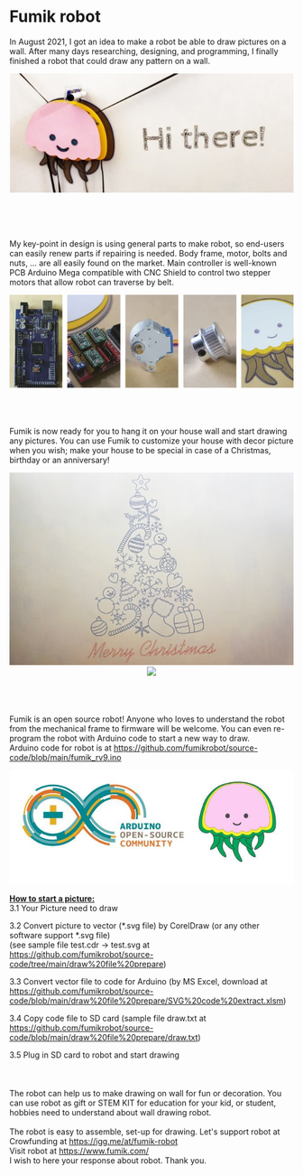 # Fumik robot

In August 2021, I got an idea to make a robot be able to draw pictures on a wall. After many days researching, designing, and programming, I finally finished a robot that could draw any pattern on a wall.
<p align="center">
  <img  src="https://github.com/fumikrobot/NonCodeFiles/blob/main/1.jpg">
</p>

<br/><br/><br/>

My key-point in design is using general parts to make robot, so end-users can easily renew parts if repairing is needed. Body frame, motor, bolts and nuts, … are all easily found on the market. Main controller is well-known PCB Arduino Mega compatible with CNC Shield to control two stepper motors that allow robot can traverse by belt.
<p align="center">
  <img  src="https://github.com/fumikrobot/NonCodeFiles/blob/main/2.jpg">
</p>

<br/><br/><br/>
Fumik is now ready for you to hang it on your house wall and start drawing any pictures. You can use Fumik to customize your house with decor picture when you wish; make your house to be special in case of a Christmas, birthday or an anniversary!

<p align="center">
  <img  src="https://github.com/fumikrobot/NonCodeFiles/blob/main/3.jpg">
  <img  src="https://github.com/fumikrobot/NonCodeFiles/blob/main/5.gif">
</p>

<br/><br/><br/>
Fumik is an open source robot! Anyone who loves to understand the robot from the mechanical frame to firmware will be welcome. You can even re-program the robot with Arduino code to start a new way to draw.
<br/>
Arduino code for robot is at https://github.com/fumikrobot/source-code/blob/main/fumik_rv9.ino
<p align="center">
  <img  src="https://github.com/fumikrobot/NonCodeFiles/blob/main/4.jpg">
</p>



<u><b> How to start a picture: </b></u>
<br/>
3.1 Your Picture need to draw

3.2 Convert picture to vector (*.svg file) by CorelDraw (or any other software support *.svg file)
<br/>
(see sample file test.cdr -> test.svg at https://github.com/fumikrobot/source-code/tree/main/draw%20file%20prepare)

3.3 Convert vector file to code for Arduino (by MS Excel, download at https://github.com/fumikrobot/source-code/blob/main/draw%20file%20prepare/SVG%20code%20extract.xlsm)

3.4 Copy code file to SD card
(sample file draw.txt at https://github.com/fumikrobot/source-code/blob/main/draw%20file%20prepare/draw.txt)

3.5 Plug in SD card to robot and start drawing
<br/><br/><br/><br/>
The robot can help us to make drawing on wall for fun or decoration. You can use robot as gift or STEM KIT for education for your kid, or student, hobbies need to understand about wall drawing robot.
<br/><br/>
The robot is easy to assemble, set-up for drawing. Let's support robot at Crowfunding at https://igg.me/at/fumik-robot
<br/>
Visit robot at https://www.fumik.com/ 
<br/>
I wish to here your response about robot. Thank you.
